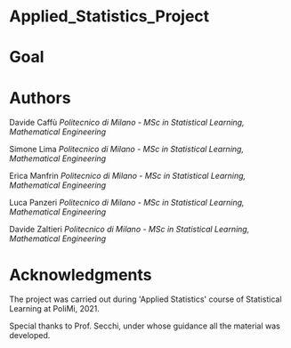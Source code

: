 # Applied_Statistics_Project

# Goal



# Authors

Davide Caffù   *Politecnico di Milano - MSc in Statistical Learning, Mathematical Engineering*

Simone Lima    *Politecnico di Milano - MSc in Statistical Learning, Mathematical Engineering*

Erica Manfrin    *Politecnico di Milano - MSc in Statistical Learning, Mathematical Engineering*

Luca Panzeri    *Politecnico di Milano - MSc in Statistical Learning, Mathematical Engineering*

Davide Zaltieri    *Politecnico di Milano - MSc in Statistical Learning, Mathematical Engineering*

# Acknowledgments

The project was carried out during 'Applied Statistics' course of Statistical Learning at PoliMi, 2021. 

Special thanks to Prof. Secchi, under whose guidance all the material was developed.
